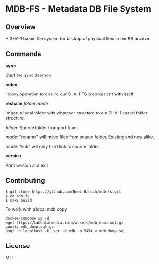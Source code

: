 # MDB-FS - Metadata DB File System

## Overview

A SHA-1 based file system for backup of physical files in the BB archive.


## Commands

**sync**

Start the sync daemon

**index**

Heavy operation to ensure our SHA-1 FS is consistent with itself.  

**reshape** _folder_ _mode_

Import a local folder with whatever structure to our SHA-1 based folder structure.

_folder_: 
Source folder to import from.

_mode_: "rename" will move files from source folder. Existing and new alike.  

_mode_: "link" will only hard link to source folder.

**version**

Print version and exit

## Contributing

```shell
$ git clone https://github.com/Bnei-Baruch/mdb-fs.git
$ cd mdb-fs
$ make build
```

To work with a local mdb copy

```shell
docker-compose up -d
wget https://kabbalahmedia.info/assets/mdb_dump.sql.gz
gunzip mdb_dump.sql.gz
psql -h localhost -U user -d mdb -p 5434 < mdb_dump.sql
```

## License

MIT